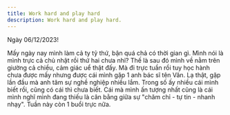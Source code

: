```yaml
---
title: Work hard and play hard
description: Work hard and play hard.
---
```


Ngày 06/12/2023!

Mấy ngày nay mình làm cả ty tỷ thứ, bận quá chả có thời gian gì. Mình nói là mình trực cả chủ nhật rồi thứ hai chưa nhỉ? Thế là sau đó mình về nằm trên giường cả chiều, cảm giác uể thật đấy. Mà đi trực tuần rồi tuy học hành chưa được mấy nhưng được cái mình gặp 1 anh bác sĩ tên Văn. Lạ thật, gặp lần đầu mà anh tâm sự nghề nghiệp nhiều lắm. Trong số ấy nhiều cái mình biết rồi, cũng có cái thì chưa biết. Cái mà mình ấn tượng nhất cũng là cái mình nghĩ mình đang thiếu là cân bằng giữa sự "chăm chỉ - tự tin - nhanh nhạy". Tuần này còn 1 buổi trực nữa.
